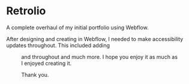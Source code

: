 # Retrolio
A complete overhaul of my initial portfolio using Webflow.

After designing and creating in Webflow, I needed to make accessibility updates throughout. This included adding <figure> and <figcaptions> throughout and much more. I hope you enjoy it as much as I enjoyed creating it.

Thank you.
